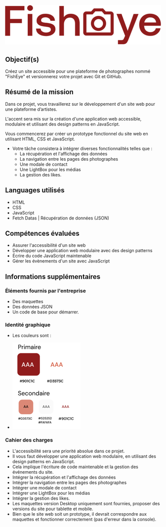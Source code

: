 # ![Logo Fisheye](public/assets/logo/logo.png)

## Objectif(s)
Créez un site accessible pour une plateforme de photographes nommé "FishEye" et versionnerez votre projet avec Git et GitHub.

## Résumé de la mission
Dans ce projet, vous travaillerez sur le développement d'un site web pour une plateforme d’artistes.

L'accent sera mis sur la création d'une application web accessible, modulaire et utilisant des design patterns en JavaScript.

Vous commencerez par créer un prototype fonctionnel du site web en utilisant HTML, CSS et JavaScript.

- Votre tâche consistera à intégrer diverses fonctionnalités telles que : 
  * La récupération et l'affichage des données 
  * La navigation entre les pages des photographes
  * Une modale de contact
  * Une LightBox pour les médias
  * La gestion des likes.

## Languages utilisés
- HTML
- CSS
- JavaScript
- Fetch Datas | Récupération de données (JSON)

## Compétences évaluées
- Assurer l'accessibilité d'un site web
- Développer une application web modulaire avec des design patterns
- Écrire du code JavaScript maintenable
- Gérer les évènements d'un site avec JavaScript

## Informations supplémentaires

### Éléments fournis par l'entreprise
- Des maquettes
- Des données JSON 
- Un code de base pour démarrer.

### Identité graphique
- Les couleurs sont : 
* ![colors FishEye](public/images/README-image/colors.png)

### Cahier des charges
- L'accessibilité sera une priorité absolue dans ce projet. 
- Il vous faut développer une application web modulaire, en utilisant des design patterns en JavaScript.
- Cela implique l'écriture de code maintenable et la gestion des événements du site.
- Intégrer la récupération et l'affichage des données 
- Intégrer la navigation entre les pages des photographes
- Intégrer une modale de contact
- Intégrer une LightBox pour les médias
- Intégrer la gestion des likes.
- Les maquettes version Desktop uniquement sont fournies, proposer des versions du site pour tablette et mobile.
- Bien que le site web soit un prototype, il devrait correspondre aux maquettes et fonctionner correctement (pas d'erreur dans la console).